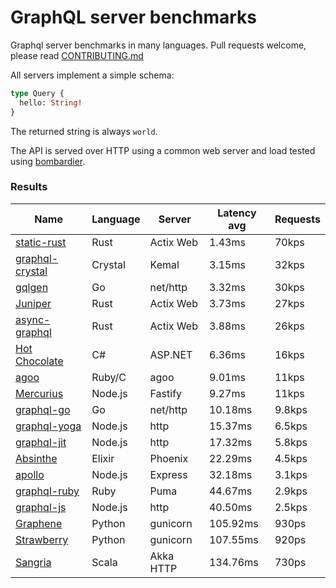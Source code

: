 <!-- README.md is generated from README.ecr, do not edit -->

# GraphQL server benchmarks

Graphql server benchmarks in many languages. Pull requests welcome, please read [CONTRIBUTING.md](CONTRIBUTING.md)

All servers implement a simple schema:

```graphql
type Query {
  hello: String!
}
```

The returned string is always `world`.

The API is served over HTTP using a common web server and load tested using [bombardier](https://github.com/codesenberg/bombardier).

### Results

| Name                          | Language      | Server          | Latency avg      | Requests      |
| ----------------------------  | ------------- | --------------- | ---------------- | ------------- |
| [static-rust](https://actix.rs/) | Rust | Actix Web | 1.43ms | 70kps |
| [graphql-crystal](https://github.com/graphql-crystal/graphql) | Crystal | Kemal | 3.15ms | 32kps |
| [gqlgen](https://github.com/99designs/gqlgen) | Go | net/http | 3.32ms | 30kps |
| [Juniper](https://github.com/graphql-rust/juniper) | Rust | Actix Web | 3.73ms | 27kps |
| [async-graphql](https://github.com/async-graphql/async-graphql) | Rust | Actix Web | 3.88ms | 26kps |
| [Hot Chocolate](https://github.com/ChilliCream/hotchocolate) | C# | ASP.NET | 6.36ms | 16kps |
| [agoo](https://github.com/ohler55/agoo) | Ruby/C | agoo | 9.01ms | 11kps |
| [Mercurius](https://github.com/mercurius-js/mercurius) | Node.js | Fastify | 9.27ms | 11kps |
| [graphql-go](https://github.com/graphql-go/graphql) | Go | net/http | 10.18ms | 9.8kps |
| [graphql-yoga](https://github.com/dotansimha/graphql-yoga) | Node.js | http | 15.37ms | 6.5kps |
| [graphql-jit](https://github.com/zalando-incubator/graphql-jit) | Node.js | http | 17.32ms | 5.8kps |
| [Absinthe](https://github.com/absinthe-graphql/absinthe) | Elixir | Phoenix | 22.29ms | 4.5kps |
| [apollo](https://github.com/apollographql/apollo-server) | Node.js | Express | 32.18ms | 3.1kps |
| [graphql-ruby](https://github.com/rmosolgo/graphql-ruby) | Ruby | Puma | 44.67ms | 2.9kps |
| [graphql-js](https://github.com/graphql/graphql-js) | Node.js | http | 40.50ms | 2.5kps |
| [Graphene](https://github.com/graphql-python/graphene) | Python | gunicorn | 105.92ms | 930ps |
| [Strawberry](https://github.com/strawberry-graphql/strawberry) | Python | gunicorn | 107.55ms | 920ps |
| [Sangria](https://github.com/sangria-graphql/sangria) | Scala | Akka HTTP | 134.76ms | 730ps |
